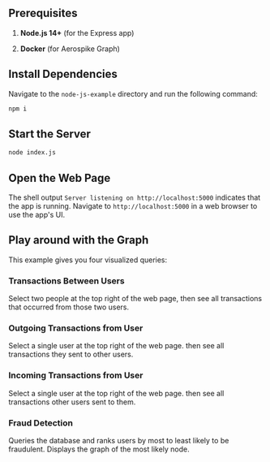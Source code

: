 ## Prerequisites


1. **Node.js 14+** (for the Express app)

2. **Docker** (for Aerospike Graph)


## Install Dependencies


Navigate to the `node-js-example` directory and run
the following command:

```bash
npm i
```

## Start the Server

```bash
node index.js
```

## Open the Web Page

The shell output `Server listening on http://localhost:5000`
indicates that the app is running.
Navigate to `http://localhost:5000` in a web browser
to use the app's UI.

## Play around with the Graph

This example gives you four visualized queries:

### Transactions Between Users

Select two people at the top right of the web page,
then see all transactions that occurred from those
two users.

### Outgoing Transactions from User

Select a single user at the top right of the web page.
then see all transactions they sent to other users.

### Incoming Transactions from User

Select a single user at the top right of the web page.
then see all transactions other users sent to them.

### Fraud Detection

Queries the database and ranks users by most to least likely
to be fraudulent. Displays the graph of the most likely node.
